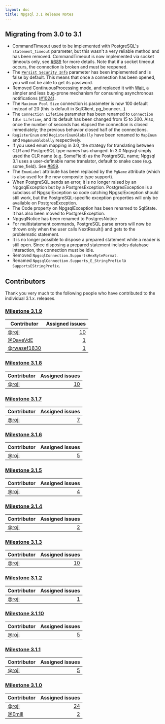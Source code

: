 ```yaml
---
layout: doc
title: Npgsql 3.1 Release Notes
---
```

## Migrating from 3.0 to 3.1

* CommandTimeout used to be implemented with PostgreSQL's `statement_timeout` parameter, but this wasn't a very reliable method and has been removed. CommandTimeout is now implemented via socket timeouts only, see [#689](https://github.com/npgsql/npgsql/issues/689) for more details. Note that if a socket timeout occurs, the connection is broken and must be reopened.
* The [`Persist Security Info`](../connection-string-parameters.md#security-and-encryption) parameter has been implemented and is false by default. This means that once a connection has been opened, you will not be able to get its password.
* Removed ContinuousProcessing mode, and replaced it with [Wait](../wait.md), a simpler and less bug-prone mechanism for consuming asynchronous notifications ([#1024](https://github.com/npgsql/npgsql/issues/1024)).
* The `Maximum Pool Size` connection is parameter is now 100 default instead of 20 (this is default in SqlClient, pg_bouncer...).
* The `Connection Lifetime` parameter has been renamed to `Connection Idle Lifetime`, and its default has been changed from 15 to 300. Also, once the number of seconds has elapsed the connection is closed immediately; the previous behavior closed half of the connections.
* `RegisterEnum` and `RegisterEnumGlobally` have been renamed to `MapEnum` and `MapEnumGlobally` respectively.
* If you used enum mapping in 3.0, the strategy for translating between CLR and PostgreSQL type names has changed. In 3.0 Npgsql simply used the CLR name (e.g. SomeField) as the PostgreSQL name; Npgsql 3.1 uses a user-definable name translator, default to snake case (e.g. some_field). See [#859](https://github.com/npgsql/npgsql/issues/859).
* The `EnumLabel` attribute has been replaced by the `PgName` attribute (which is also used for the new composite type support).
* When PostgreSQL sends an error, it is no longer raised by an NpgsqlException but by a PostgresException. PostgresException is a subclass of NpgsqlException so code catching NpgsqlException should still work, but the PostgreSQL-specific exception properties will only be available on PostgresException.
* The Code property on NpgsqlException has been renamed to SqlState. It has also been moved to PostgresException.
* NpgsqlNotice has been renamed to PostgresNotice
* For multistatement commands, PostgreSQL parse errors will now be thrown only when the user calls NextResult() and gets to the problematic statement.
* It is no longer possible to dispose a prepared statement while a reader is still open. Since disposing a prepared statement includes database interaction, the connection must be idle.
* Removed `NpgsqlConnection.SupportsHexByteFormat`.
* Renamed `NpgsqlConnection.Supports_E_StringPrefix` to `SupportsEStringPrefix`.

## Contributors

Thank you very much to the following people who have contributed to the individual 3.1.x. releases.

### [Milestone 3.1.9](https://github.com/npgsql/npgsql/issues?q=is%3Aissue+milestone%3A3.1.9)

Contributor                                  | Assigned issues
-------------------------------------------- | ----------------:|
[@roji](https://github.com/roji)             | [10](https://github.com/npgsql/npgsql/issues?q=is%3Aissue+milestone%3A3.1.9+is%3Aclosed+assignee%3Aroji)
[@DaveVdE](https://github.com/DaveVdE)       | [1](https://github.com/npgsql/npgsql/issues?q=is%3Aissue+milestone%3A3.1.9+is%3Aclosed+assignee%3ADaveVdE)
[@rwasef1830](https://github.com/rwasef1830) | [1](https://github.com/npgsql/npgsql/issues?q=is%3Aissue+milestone%3A3.1.9+is%3Aclosed+assignee%3Arwasef1830)

### [Milestone 3.1.8](https://github.com/npgsql/npgsql/issues?q=is%3Aissue+milestone%3A3.1.8)

Contributor                                  | Assigned issues
-------------------------------------------- | ----------------:|
[@roji](https://github.com/roji)             | [10](https://github.com/npgsql/npgsql/issues?q=is%3Aissue+milestone%3A3.1.8+is%3Aclosed+assignee%3Aroji)

### [Milestone 3.1.7](https://github.com/npgsql/npgsql/issues?q=is%3Aissue+milestone%3A3.1.7)

Contributor                                  | Assigned issues
-------------------------------------------- | ----------------:|
[@roji](https://github.com/roji)             | [7](https://github.com/npgsql/npgsql/issues?q=is%3Aissue+milestone%3A3.1.7+is%3Aclosed+assignee%3Aroji)

### [Milestone 3.1.6](https://github.com/npgsql/npgsql/issues?q=is%3Aissue+milestone%3A3.1.6)

Contributor                                  | Assigned issues
-------------------------------------------- | ----------------:|
[@roji](https://github.com/roji)             | [5](https://github.com/npgsql/npgsql/issues?q=is%3Aissue+milestone%3A3.1.6+is%3Aclosed+assignee%3Aroji)

### [Milestone 3.1.5](https://github.com/npgsql/npgsql/issues?q=is%3Aissue+milestone%3A3.1.5)

Contributor                                  | Assigned issues
-------------------------------------------- | ----------------:|
[@roji](https://github.com/roji)             | [4](https://github.com/npgsql/npgsql/issues?q=is%3Aissue+milestone%3A3.1.5+is%3Aclosed+assignee%3Aroji)

### [Milestone 3.1.4](https://github.com/npgsql/npgsql/issues?q=is%3Aissue+milestone%3A3.1.4)

Contributor                                  | Assigned issues
-------------------------------------------- | ----------------:|
[@roji](https://github.com/roji)             | [2](https://github.com/npgsql/npgsql/issues?q=is%3Aissue+milestone%3A3.1.4+is%3Aclosed+assignee%3Aroji)

### [Milestone 3.1.3](https://github.com/npgsql/npgsql/issues?q=is%3Aissue+milestone%3A3.1.3)

Contributor                                  | Assigned issues
-------------------------------------------- | ----------------:|
[@roji](https://github.com/roji)             | [10](https://github.com/npgsql/npgsql/issues?q=is%3Aissue+milestone%3A3.1.3+is%3Aclosed+assignee%3Aroji)

### [Milestone 3.1.2](https://github.com/npgsql/npgsql/issues?q=is%3Aissue+milestone%3A3.1.2)

Contributor                                  | Assigned issues
-------------------------------------------- | ----------------:|
[@roji](https://github.com/roji)             | [1](https://github.com/npgsql/npgsql/issues?q=is%3Aissue+milestone%3A3.1.2+is%3Aclosed+assignee%3Aroji)

### [Milestone 3.1.10](https://github.com/npgsql/npgsql/issues?q=is%3Aissue+milestone%3A3.1.10)

Contributor                                  | Assigned issues
-------------------------------------------- | ----------------:|
[@roji](https://github.com/roji)             | [5](https://github.com/npgsql/npgsql/issues?q=is%3Aissue+milestone%3A3.1.10+is%3Aclosed+assignee%3Aroji)

### [Milestone 3.1.1](https://github.com/npgsql/npgsql/issues?q=is%3Aissue+milestone%3A3.1.1)

Contributor                                  | Assigned issues
-------------------------------------------- | ----------------:|
[@roji](https://github.com/roji)             | [5](https://github.com/npgsql/npgsql/issues?q=is%3Aissue+milestone%3A3.1.1+is%3Aclosed+assignee%3Aroji)

### [Milestone 3.1.0](https://github.com/npgsql/npgsql/issues?q=is%3Aissue+milestone%3A3.1.0)

Contributor                                  | Assigned issues
-------------------------------------------- | ----------------:|
[@roji](https://github.com/roji)             | [24](https://github.com/npgsql/npgsql/issues?q=is%3Aissue+milestone%3A3.1.0+is%3Aclosed+assignee%3Aroji)
[@Emill](https://github.com/Emill)           | [2](https://github.com/npgsql/npgsql/issues?q=is%3Aissue+milestone%3A3.1.0+is%3Aclosed+assignee%3AEmill)
